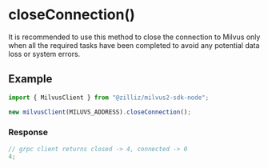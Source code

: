 # closeConnection()

It is recommended to use this method to close the connection to Milvus only when all the required tasks have been completed to avoid any potential data loss or system errors.

## Example

```javascript
import { MilvusClient } from "@zilliz/milvus2-sdk-node";

new milvusClient(MILUVS_ADDRESS).closeConnection();
```

### Response

```javascript
// grpc client returns closed -> 4, connected -> 0
4;
```
